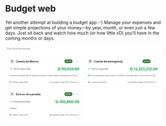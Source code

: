 # Budget web
Yet another attempt at building a budget app :-)
Manage your expenses and get simple projections of your money—by year, month, or even just a few days.
Just sit back and watch how much (or how little xD) you’ll have in the coming months or days.

![App Preview](public/preview.png)